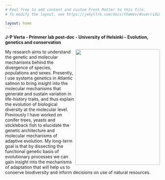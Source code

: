 ```yaml
---
# Feel free to add content and custom Front Matter to this file.
# To modify the layout, see https://jekyllrb.com/docs/themes/#overriding-theme-defaults

layout: home
---
```


**J-P Verta - Primmer lab post-doc - University of Helsinki - Evolution, genetics and conservation**

<img align="right" width="275" height="375" src="http://jpverta.github.io/figures/shakingHandsWithSalmon.jpg">

My research aims to understand the genetic and molecular mechanisms behind the divergence of species, populations and sexes. Presently, I use systems genetics in Atlantic salmon to bring insight into the molecular mechanisms that generate and sustain variation in life-history traits, and thus explain the evolution of biological diversity at the molecular level. Previously I have worked on conifer trees, yeasts and stickleback fish to elucidate the genetic architecture and molecular mechanisms of adaptive evolution. My long-term goal is that by dissecting the functional genetic basis of evolutionary processes we can gain insight into the mechanisms of adaptation that will help us to conserve biodiversity and inform decisions on use of natural resources.
